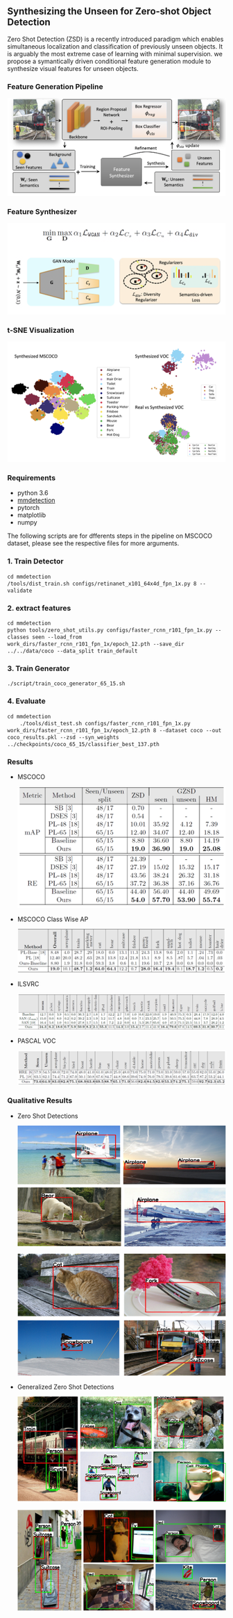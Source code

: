 

## Synthesizing the Unseen for Zero-shot Object Detection

Zero Shot Detection (ZSD) is a recently introduced paradigm which enables simultaneous localization and classification of previously unseen objects. It is arguably the most extreme case of learning with minimal supervision. we propose a symantically driven conditional feature generation module to synthesize visual features for unseen objects. 

### Feature Generation Pipeline

![](images/pipeline.png)

### Feature Synthesizer

![](images/module.png)


### t-SNE Visualization

![](images/tsne.png)

### Requirements
- python 3.6
- [mmdetection](https://github.com/open-mmlab/mmdetection)
- pytorch
- matplotlib
- numpy


The following scripts are for dfferents steps in the pipeline on MSCOCO dataset, please see the respective files for more arguments. 
### 1. Train Detector

    cd mmdetection
    /tools/dist_train.sh configs/retinanet_x101_64x4d_fpn_1x.py 8 --validate


### 2. extract features

<!-- The exmaple script is for MSCOCO please see the mmdetection/tools/zero_shot_utils.py for more arguments. -->

    cd mmdetection
    python tools/zero_shot_utils.py configs/faster_rcnn_r101_fpn_1x.py --classes seen --load_from work_dirs/faster_rcnn_r101_fpn_1x/epoch_12.pth --save_dir ../../data/coco --data_split train_default

### 3. Train Generator
    ./script/train_coco_generator_65_15.sh

### 4. Evaluate

    cd mmdetection
        ./tools/dist_test.sh configs/faster_rcnn_r101_fpn_1x.py work_dirs/faster_rcnn_r101_fpn_1x/epoch_12.pth 8 --dataset coco --out coco_results.pkl --zsd --syn_weights ../checkpoints/coco_65_15/classifier_best_137.pth
### Results
- MSCOCO 

    ![](images/coco_map.png)

- MSCOCO Class Wise AP

    ![](images/coco_class_ap.png)

- ILSVRC

    ![](images/ilsvrc.png)

- PASCAL VOC

    ![](images/voc.png)

### Qualitative Results

- Zero Shot Detections

    ![](images/zsd_1.png) 
    
    ![](images/zsd_2.png)

- Generalized Zero Shot Detections 

    ![](images/gzsd_1.png)

    ![](images/gzsd_2.png)
